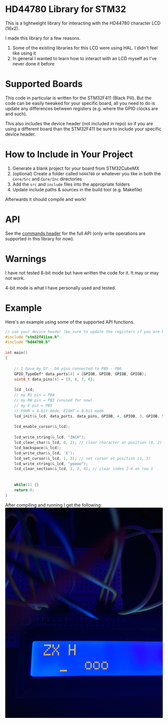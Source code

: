 # HD44780 Library for STM32
This is a lightweight library for interacting with the HD44780 character LCD (16x2).

I made this library for a few reasons.
1. Some of the existing libraries for this LCD were using HAL. I didn't feel like using it
2. In general I wanted to learn how to interact with an LCD myself as I've never done it before

# Supported Boards
This code in particular is written for the STM32F411 (Black Pill). But the code can be easily tweaked for your specific board, all you need to do is update any differences between registers (e.g. where the GPIO clocks are and such).

This also includes the device header (not included in repo) so if you are using a different board than the STM32F411 be sure to include your specific device header.

# How to Include in Your Project
1. Generate a blank project for your board from STM32CubeMX
2. (optional) Create a folder called `hd44780` or whatever you like in both the `Core/Src` and `Core/Inc` directories
3. Add the `src` and `include` files into the appropriate folders
4. Update include paths & sources in the build tool (e.g. Makefile)

Afterwards it should compile and work!

# API
See the [commands header](./include/commands/commands.h) for the full API (only write operations are supported in this library for now).

# Warnings
I have not tested 8-bit mode but have written the code for it. It may or may not work.

4-bit mode is what I have personally used and tested.

# Example
Here's an example using some of the supported API functions.

```c
// use your device header (be sure to update the registers if you are NOT using STM32F411)
#include "stm32f411xe.h"
#include "hd44780.h"

int main()
{
    
    // I have my D7 - D4 pins connected to PB9 - PB6
    GPIO_TypeDef* data_ports[4] = {GPIOB, GPIOB, GPIOB, GPIOB};
    uint8_t data_pins[4] = {9, 8, 7, 6};

    lcd _lcd;
    // my RS pin = PB4
    // my RW pin = PB3 (unused for now)
    // my E pin = PB5
    // FOUR = 4-bit mode, EIGHT = 8-bit mode
    lcd_init(&_lcd, data_ports, data_pins, GPIOB, 4, GPIOB, 3, GPIOB, 5, FOUR);
    
    lcd_enable_cursor(&_lcd);

    lcd_write_string(&_lcd, "ZACH");
    lcd_clear_char(&_lcd, 0, 2); // clear character at position (0, 2)
    lcd_backspace(&_lcd);
    lcd_write_char(&_lcd, 'X');
    lcd_set_cursor(&_lcd, 1, 3); // set cursor at position (1, 3)
    lcd_write_string(&_lcd, "yoooo");
    lcd_clear_section(&_lcd, 1, 2, 4); // clear index 2-4 on row 1


    while(1) {}
    return 0;
}
```

After compiling and running I get the following:
![](hd44780-example.jpg)
